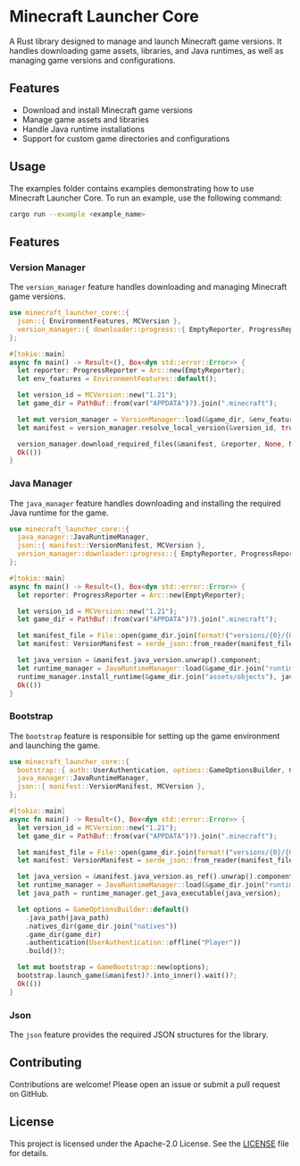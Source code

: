 # Minecraft Launcher Core

A Rust library designed to manage and launch Minecraft game versions. It handles downloading game assets, libraries, and Java runtimes, as well as managing game versions and configurations.

## Features

- Download and install Minecraft game versions
- Manage game assets and libraries
- Handle Java runtime installations
- Support for custom game directories and configurations

## Usage

The examples folder contains examples demonstrating how to use Minecraft Launcher Core. To run an example, use the following command:

```bash
cargo run --example <example_name>
```

## Features

### Version Manager

The `version_manager` feature handles downloading and managing Minecraft game versions.

```rust
use minecraft_launcher_core::{
  json::{ EnvironmentFeatures, MCVersion },
  version_manager::{ downloader::progress::{ EmptyReporter, ProgressReporter }, VersionManager },
};

#[tokio::main]
async fn main() -> Result<(), Box<dyn std::error::Error>> {
  let reporter: ProgressReporter = Arc::new(EmptyReporter);
  let env_features = EnvironmentFeatures::default();

  let version_id = MCVersion::new("1.21");
  let game_dir = PathBuf::from(var("APPDATA")?).join(".minecraft");

  let mut version_manager = VersionManager::load(&game_dir, &env_features, None).await?;
  let manifest = version_manager.resolve_local_version(&version_id, true, true).await?;

  version_manager.download_required_files(&manifest, &reporter, None, None).await?;
  Ok(())
}
```

### Java Manager

The `java_manager` feature handles downloading and installing the required Java runtime for the game.

```rust
use minecraft_launcher_core::{
  java_manager::JavaRuntimeManager,
  json::{ manifest::VersionManifest, MCVersion },
  version_manager::downloader::progress::{ EmptyReporter, ProgressReporter },
};

#[tokio::main]
async fn main() -> Result<(), Box<dyn std::error::Error>> {
  let reporter: ProgressReporter = Arc::new(EmptyReporter);

  let version_id = MCVersion::new("1.21");
  let game_dir = PathBuf::from(var("APPDATA")?).join(".minecraft");

  let manifest_file = File::open(game_dir.join(format!("versions/{0}/{0}.json", version_id)))?;
  let manifest: VersionManifest = serde_json::from_reader(manifest_file)?;

  let java_version = &manifest.java_version.unwrap().component;
  let runtime_manager = JavaRuntimeManager::load(&game_dir.join("runtimes"), &Client::new()).await?;
  runtime_manager.install_runtime(&game_dir.join("assets/objects"), java_version, &reporter).await?;
  Ok(())
}
```

### Bootstrap

The `bootstrap` feature is responsible for setting up the game environment and launching the game.

```rust
use minecraft_launcher_core::{
  bootstrap::{ auth::UserAuthentication, options::GameOptionsBuilder, GameBootstrap },
  java_manager::JavaRuntimeManager,
  json::{ manifest::VersionManifest, MCVersion },
};

#[tokio::main]
async fn main() -> Result<(), Box<dyn std::error::Error>> {
  let version_id = MCVersion::new("1.21");
  let game_dir = PathBuf::from(var("APPDATA")?).join(".minecraft");

  let manifest_file = File::open(game_dir.join(format!("versions/{0}/{0}.json", version_id)))?;
  let manifest: VersionManifest = serde_json::from_reader(manifest_file)?;

  let java_version = &manifest.java_version.as_ref().unwrap().component;
  let runtime_manager = JavaRuntimeManager::load(&game_dir.join("runtimes"), &Client::new()).await?;
  let java_path = runtime_manager.get_java_executable(java_version);

  let options = GameOptionsBuilder::default()
    .java_path(java_path)
    .natives_dir(game_dir.join("natives"))
    .game_dir(game_dir)
    .authentication(UserAuthentication::offline("Player"))
    .build()?;

  let mut bootstrap = GameBootstrap::new(options);
  bootstrap.launch_game(&manifest)?.into_inner().wait()?;
  Ok(())
}
```

### Json

The `json` feature provides the required JSON structures for the library.

## Contributing

Contributions are welcome! Please open an issue or submit a pull request on GitHub.

## License

This project is licensed under the Apache-2.0 License. See the [LICENSE](LICENSE) file for details.
